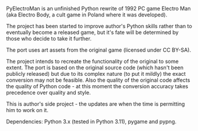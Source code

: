 PyElectroMan is an unfinished Python rewrite of 1992 PC game Electro Man (aka Electro Body, a cult game in Poland where it was developed).

The project has been started to improve author's Python skills rather than to eventually become a released game, but it's fate will be determined by those who decide to take it further.

The port uses art assets from the original game (licensed under CC BY-SA).

The project intends to recreate the functionality of the original to some extent. The port is based on the original source code (which hasn't been publicly released) but due to its complex nature (to put it mildly) the exact conversion may not be feasible. Also the quality of the original code affects the quality of Python code - at this moment the conversion accuracy takes precedence over quality and style.

This is author's side project - the updates are when the time is permitting him to work on it.

Dependencies: Python 3.x (tested in Python 3.11), pygame and pypng.
